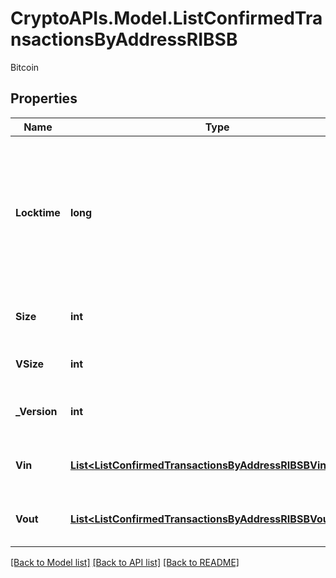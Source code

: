 # CryptoAPIs.Model.ListConfirmedTransactionsByAddressRIBSB
Bitcoin

## Properties

Name | Type | Description | Notes
------------ | ------------- | ------------- | -------------
**Locktime** | **long** | Represents the locktime on the transaction on the specific blockchain, i.e. the blockheight at which the transaction is valid. | 
**Size** | **int** | Represents the total size of this transaction. | 
**VSize** | **int** | Defines the transaction&#39;s virtual size. | 
**_Version** | **int** | Defines the version of the transaction. | 
**Vin** | [**List&lt;ListConfirmedTransactionsByAddressRIBSBVinInner&gt;**](ListConfirmedTransactionsByAddressRIBSBVinInner.md) | Represents the transaction inputs. | 
**Vout** | [**List&lt;ListConfirmedTransactionsByAddressRIBSBVoutInner&gt;**](ListConfirmedTransactionsByAddressRIBSBVoutInner.md) | Represents the transaction outputs. | 

[[Back to Model list]](../README.md#documentation-for-models) [[Back to API list]](../README.md#documentation-for-api-endpoints) [[Back to README]](../README.md)

